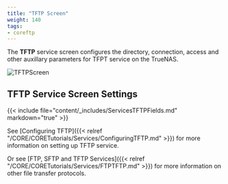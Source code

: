 ```yaml
---
title: "TFTP Screen"
weight: 140
tags:
- coreftp
---
```


The **TFTP** service screen configures the directory, connection, access and other auxillary parameters for TFPT service on the TrueNAS.

![TFTPScreen](/images/CORE/13.0/TFTPScreen.png "TFTO Service Options")

## TFTP Service Screen Settings

{{< include file="content/_includes/ServicesTFTPFields.md" markdown="true" >}}

See [Configuring TFTP]({{< relref "/CORE/CORETutorials/Services/ConfiguringTFTP.md" >}}) for more information on setting up TFTP service.

Or see [FTP, SFTP and TFTP Services]({{< relref "/CORE/CORETutorials/Services/FTPTFTP.md" >}}) for more information on other file transfer protocols.